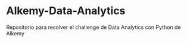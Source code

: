 # Alkemy-Data-Analytics
Repositorio para resolver el challenge de Data Analytics con Python de Alkemy
